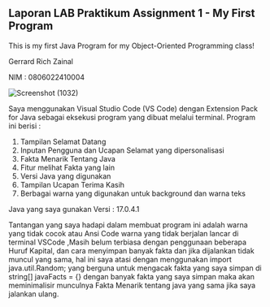 ## Laporan LAB Praktikum Assignment 1 - My First Program

This is my first Java Program for my Object-Oriented Programming class!

Gerrard Rich Zainal 

NIM : 0806022410004

![Screenshot (1032)](https://github.com/user-attachments/assets/9ba1641d-ddab-47d5-948e-4b7dca1d7ca1)

Saya menggunakan Visual Studio Code (VS Code) dengan Extension Pack for Java sebagai eksekusi program yang dibuat melalui terminal. Program ini berisi : 
1. Tampilan Selamat Datang 
2. Inputan Pengguna dan Ucapan Selamat yang dipersonalisasi
3. Fakta Menarik Tentang Java
4. Fitur melihat Fakta yang lain 
5. Versi Java yang digunakan
6. Tampilan Ucapan Terima Kasih
7. Berbagai warna yang digunakan untuk background dan warna teks

Java yang saya gunakan Versi : 17.0.4.1

Tantangan yang saya hadapi dalam membuat program ini adalah warna yang tidak cocok atau Ansi Code warna yang tidak berjalan lancar di terminal VSCode ,Masih belum terbiasa dengan penggunaan beberapa Huruf Kapital, dan cara menyimpan banyak fakta dan jika dijalankan tidak muncul yang sama, hal ini saya atasi dengan menggunakan import java.util.Random; yang berguna untuk mengacak fakta yang saya simpan di string[] javaFacts = {} dengan banyak fakta yang saya simpan maka akan meminimalisir munculnya Fakta Menarik tentang java yang sama jika saya jalankan ulang.





